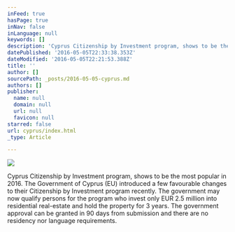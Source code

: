 ```yaml
---
inFeed: true
hasPage: true
inNav: false
inLanguage: null
keywords: []
description: 'Cyprus Citizenship by Investment program, shows to be the most popular in 2016. The Government of Cyprus (EU) introduced a few favourable changes to their Citizenship by Investment program recently. The government may now qualify persons for the program who invest only EUR 2.5 million into residential real-estate and hold the property for 3 years. The government approval can be granted in 90 days from submission and there are no residency nor language requirements. '
datePublished: '2016-05-05T22:33:38.353Z'
dateModified: '2016-05-05T22:21:53.388Z'
title: ''
author: []
sourcePath: _posts/2016-05-05-cyprus.md
authors: []
publisher:
  name: null
  domain: null
  url: null
  favicon: null
starred: false
url: cyprus/index.html
_type: Article

---
```

![](https://the-grid-user-content.s3-us-west-2.amazonaws.com/225c87c4-a243-4265-aac9-3f1b94e41994.jpg)

Cyprus Citizenship by Investment program, shows to be the most popular in 2016\. The Government of Cyprus (EU) introduced a few favourable changes to their Citizenship by Investment program recently. The government may now qualify persons for the program who invest only EUR 2.5 million into residential real-estate and hold the property for 3 years. The government approval can be granted in 90 days from submission and there are no residency nor language requirements.